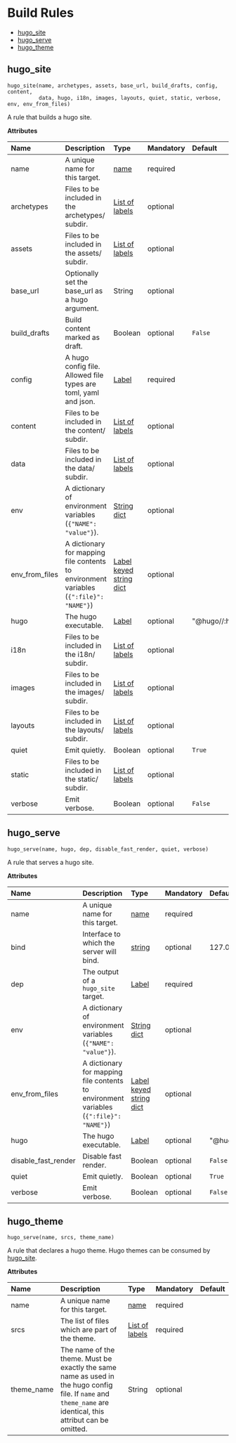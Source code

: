 # Build Rules

- [hugo\_site](#hugo_site)
- [hugo\_serve](#hugo_serve)
- [hugo\_theme](#hugo_theme)

## hugo_site

```shell
hugo_site(name, archetypes, assets, base_url, build_drafts, config, content,
          data, hugo, i18n, images, layouts, quiet, static, verbose, env, env_from_files)
```

A rule that builds a hugo site.

**Attributes**

| Name           | Description    | Type           | Mandatory      | Default        |
| :------------- | :------------- | :------------- | :------------- | :------------- |
| name | A unique name for this target. | [name](https://bazel.build/docs/build-ref.html#name) | required | |
| archetypes | Files to be included in the archetypes/ subdir. | [List of labels](https://bazel.build/docs/build-ref.html#labels) | optional | |
| assets | Files to be included in the assets/ subdir. | [List of labels](https://bazel.build/docs/build-ref.html#labels) | optional | |
| base_url | Optionally set the base_url as a hugo argument. | String | optional | |
| build_drafts | Build content marked as draft. | Boolean | optional | `False` |
| config | A hugo config file. Allowed file types are toml, yaml and json. | [Label](https://bazel.build/docs/build-ref.html#labels) | required | |
| content | Files to be included in the content/ subdir. | [List of labels](https://bazel.build/docs/build-ref.html#labels) | optional | |
| data | Files to be included in the data/ subdir. | [List of labels](https://bazel.build/docs/build-ref.html#labels) | optional | |
| env | A dictionary of environment variables (`{"NAME": "value"}`). | [String dict](https://bazel.build/rules/lib/toplevel/attr#string_dict) | optional |
| env_from_files | A dictionary for mapping file contents to environment variables (`{":file}": "NAME"}`) | [Label keyed string dict](https://bazel.build/rules/lib/toplevel/attr#label_keyed_string_dict) | optional |
| hugo | The hugo executable. | [Label](https://bazel.build/docs/build-ref.html#labels) | optional | "@hugo//:hugo" |
| i18n | Files to be included in the i18n/ subdir. | [List of labels](https://bazel.build/docs/build-ref.html#labels) | optional | |
| images | Files to be included in the images/ subdir. | [List of labels](https://bazel.build/docs/build-ref.html#labels) | optional | |
| layouts | Files to be included in the layouts/ subdir. | [List of labels](https://bazel.build/docs/build-ref.html#labels) | optional | |
| quiet | Emit quietly. | Boolean | optional | `True` |
| static | Files to be included in the static/ subdir. | [List of labels](https://bazel.build/docs/build-ref.html#labels) | optional | |
| verbose | Emit verbose. | Boolean | optional | `False` |

## hugo_serve

```shell
hugo_serve(name, hugo, dep, disable_fast_render, quiet, verbose)
```

A rule that serves a hugo site.

**Attributes**

| Name           | Description    | Type           | Mandatory      | Default        |
| :------------- | :------------- | :------------- | :------------- | :------------- |
| name | A unique name for this target. | [name](https://bazel.build/docs/build-ref.html#name) | required | |
| bind | Interface to which the server will bind. | [string](https://bazel.build/rules/lib/attr#string) | optional | 127.0.0.1 |
| dep | The output of a `hugo_site` target. | [Label](https://bazel.build/docs/build-ref.html#labels) | required | |
| env | A dictionary of environment variables (`{"NAME": "value"}`). | [String dict](https://bazel.build/rules/lib/toplevel/attr#string_dict) | optional |
| env_from_files | A dictionary for mapping file contents to environment variables (`{":file}": "NAME"}`) | [Label keyed string dict](https://bazel.build/rules/lib/toplevel/attr#label_keyed_string_dict) | optional |
| hugo | The hugo executable. | [Label](https://bazel.build/docs/build-ref.html#labels) | optional | "@hugo//:hugo" |
| disable_fast_render | Disable fast render. | Boolean | optional | `False` |
| quiet | Emit quietly. | Boolean | optional | `True` |
| verbose | Emit verbose. | Boolean | optional | `False` |

## hugo_theme

```shell
hugo_serve(name, srcs, theme_name)
```

A rule that declares a hugo theme. Hugo themes can be consumed by [hugo_site](#hugo_site).

**Attributes**

| Name           | Description    | Type           | Mandatory      | Default        |
| :------------- | :------------- | :------------- | :------------- | :------------- |
| name | A unique name for this target. | [name](https://bazel.build/docs/build-ref.html#name) | required | |
| srcs | The list of files which are part of the theme. | [List of labels](https://bazel.build/docs/build-ref.html#labels) | required | |
| theme_name | The name of the theme. Must be exactly the same name as used in the hugo config file. If `name` and `theme_name` are identical, this attribut can be omitted. | String | optional | |
